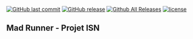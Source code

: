 [![GitHub last commit](https://img.shields.io/github/last-commit/DiscowZombie/MadRunner.svg)](http://github.com/DiscowZombie/MadRunner)
[![GitHub release](https://img.shields.io/github/release/DiscowZombie/MadRunner.svg?colorB=1565C)](https://github.com/DiscowZombie/MadRunner/releases/latest)
[![Github All Releases](https://img.shields.io/github/downloads/DiscowZombie/MadRunner/total.svg)](https://github.com/DiscowZombie/MadRunner/releases/latest)
[![license](https://img.shields.io/github/license/DiscowZombie/MadRunner.svg)](https://github.com/DiscowZombie/MadRunner/LICENSE)

## Mad Runner - Projet ISN

